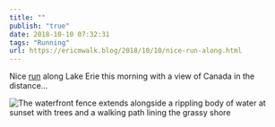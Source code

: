 ```yaml
---
title: ""
publish: "true"
date: 2018-10-10 07:32:31
tags: "Running"
url: https://ericmwalk.blog/2018/10/10/nice-run-along.html
---
```


Nice [run](https://www.strava.com/activities/1896882215) along Lake Erie this morning with a view of Canada in the distance...

![The waterfront fence extends alongside a rippling body of water at sunset with trees and a walking path lining the grassy shore](https://ericmwalk.blog/uploads/2022/811e397dea.jpg)